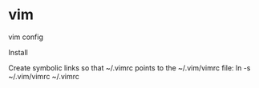 vim
===

vim config

Install

Create symbolic links so that ~/.vimrc points to the ~/.vim/vimrc file:
ln -s ~/.vim/vimrc ~/.vimrc
